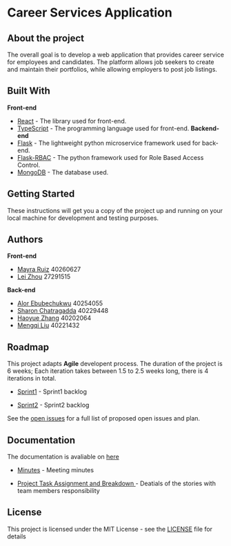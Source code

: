 # Career Services Application
## About the project 
The overall goal is to develop a web application that provides career service for employees and candidates. The platform allows job seekers to create and maintain their portfolios, while allowing employers to post job listings.

## Built With
**Front-end**
* [React](https://react.dev/) - The library used for front-end.
* [TypeScript](https://www.typescriptlang.org/) - The programming language used for front-end.
**Backend-end**
* [Flask](https://flask.palletsprojects.com/en/2.3.x/) - The lightweight python microservice framework used for back-end.
* [Flask-RBAC](https://flask-rbac.readthedocs.io/en/latest/) - The python framework used for Role Based Access Control. 
* [MongoDB](https://www.mongodb.com/) - The database used.

## Getting Started

These instructions will get you a copy of the project up and running on your local machine for development and testing purposes.    


## Authors
**Front-end**
* [Mayra Ruiz](https://github.com/meyruiz) 40260627
* [Lei Zhou](https://github.com/Autosleep) 27291515

**Back-end**
* [Alor Ebubechukwu](https://github.com/Alor-e) 40254055
* [Sharon Chatragadda](https://github.com/SecretAgentShh) 40229448 
* [Haoyue Zhang](https://github.com/Elsavid) 40202064 
* [Mengqi Liu](https://github.com/paullmq8) 40221432

## Roadmap 
This project adapts **Agile** developent process. The duration of the project is 6 weeks; Each iteration takes between 1.5 to 2.5 weeks long, there is 4 iterations in total.

* [Sprint1](https://github.com/meyruiz/MACS-Soen6011summer2023/milestone/1) - Sprint1 backlog

* [Sprint2](https://github.com/meyruiz/MACS-Soen6011summer2023/milestone/2) - Sprint2 backlog

See the [open issues](https://github.com/meyruiz/MACS-Soen6011summer2023/issues) for a full list of proposed open issues and plan.


## Documentation 
The documentation is avaliable on [here](https://github.com/meyruiz/MACS-Soen6011summer2023/wiki) 

- [Minutes](https://github.com/meyruiz/MACS-Soen6011summer2023/wiki/Minutes) - Meeting minutes

- [Project Task Assignment and Breakdown
](https://github.com/meyruiz/MACS-Soen6011summer2023/wiki/Project-Task-Assignment-and-Breakdown) - Deatials of the stories with team members responsibility

## License

This project is licensed under the MIT License - see the [LICENSE](LICENSE) file for details

